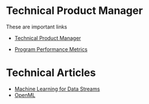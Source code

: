 # Technical Product Manager

These are important links

- [Technical Product Manager](https://niftypm.com/blog/technical-product-manager/)

- [Program Performance Metrics](https://www.smartsheet.com/content/program-management-kpi-metrics-dashboard)



# Technical Articles

- [Machine Learning for Data Streams](https://moa.cms.waikato.ac.nz/documentation/)
- [OpenML](https://new.openml.org/)
